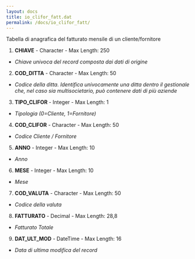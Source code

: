 ```yaml
---
layout: docs
title: io_clifor_fatt.dat
permalink: /docs/io_clifor_fatt/
---
```


Tabella di anagrafica del fatturato mensile di un cliente/fornitore

1. **CHIAVE** - Character - Max Length: 250
  * *Chiave univoca del record composta dai dati di origine*
2. **COD_DITTA** - Character - Max Length: 50
  * *Codice della ditta. Identifica univocamente una ditta dentro il gestionale che, nel caso sia multisocietario, può contenere dati di più aziende*
3. **TIPO_CLIFOR** - Integer - Max Length: 1
  * *Tipologia (0=Cliente, 1=Fornitore)*
4. **COD_CLIFOR** - Character - Max Length: 50
  * *Codice Cliente / Fornitore*
5. **ANNO** - Integer - Max Length: 10
  * *Anno*
6. **MESE** - Integer - Max Length: 10
  * *Mese*
7. **COD_VALUTA** - Character - Max Length: 50
  * *Codice della valuta*
8. **FATTURATO** - Decimal - Max Length: 28,8
  * *Fatturato Totale*
9. **DAT_ULT_MOD** - DateTime - Max Length: 16
  * *Data di ultima modifica del record*

